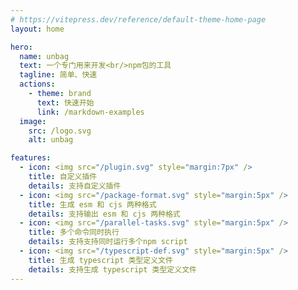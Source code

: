 ```yaml
---
# https://vitepress.dev/reference/default-theme-home-page
layout: home

hero:
  name: unbag
  text: 一个专门用来开发<br/>npm包的工具
  tagline: 简单、快速
  actions:
    - theme: brand
      text: 快速开始
      link: /markdown-examples
  image:
    src: /logo.svg
    alt: unbag

features:
  - icon: <img src="/plugin.svg" style="margin:7px" />
    title: 自定义插件
    details: 支持自定义插件
  - icon: <img src="/package-format.svg" style="margin:5px" />
    title: 生成 esm 和 cjs 两种格式
    details: 支持输出 esm 和 cjs 两种格式
  - icon: <img src="/parallel-tasks.svg" style="margin:5px" />
    title: 多个命令同时执行
    details: 支持支持同时运行多个npm script
  - icon: <img src="/typescript-def.svg" style="margin:5px" />
    title: 生成 typescript 类型定义文件
    details: 支持生成 typescript 类型定义文件
---
```


<style>
:root {
  --vp-home-hero-name-color: transparent;
  --vp-home-hero-name-background: -webkit-linear-gradient(120deg, #FFCA28 30%, #E2A610);

  --vp-home-hero-image-background-image: linear-gradient(-45deg, #FFCA99 50%, #FFCA99 50%);
  --vp-home-hero-image-filter: blur(44px);
}

@media (min-width: 640px) {
  :root {
    --vp-home-hero-image-filter: blur(56px);
  }
}

@media (min-width: 960px) {
  :root {
    --vp-home-hero-image-filter: blur(68px);
  }
}
</style>